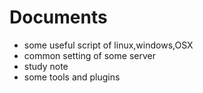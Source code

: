 # Documents
* some useful script of linux,windows,OSX
* common setting of some server
* study note
* some tools and plugins
